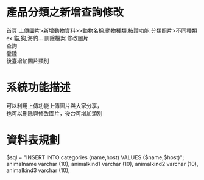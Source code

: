 # 產品分類之新增查詢修改
  首頁
  上傳圖片>新增動物資料>>動物名稱.動物種類.按讚功能
  分類照片>不同種類ex:貓,狗,海豹...
 刪除檔案
修改圖片  
查詢  
登陸  
後臺增加圖片類別

# 系統功能描述
可以利用上傳功能上傳圖片與大家分享，  
也可以刪除與修改圖片，後台可增加類別
# 資料表規劃
$sql = "INSERT INTO categories (name,host) VALUES ($name,$host)"; 
 animalname varchar (10),
 animalkind1 varchar (10),
 animalkind2 varchar (10),
 animalkind3 varchar (10),
  

